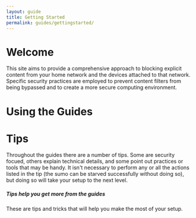 ```yaml
---
layout: guide
title: Getting Started
permalink: guides/gettingstarted/
---
```


# Welcome

This site aims to provide a comprehensive approach to blocking explicit content from your home network and the devices attached to that network. Specific security practices are employed to prevent content filters from being bypassed and to create a more secure computing environment.

# Using the Guides

# Tips
Throughout the guides there are a number of tips. Some are security focued, others explain technical details, and some point out practices or tools that may be handy. It isn't necessary to perform any or all the actions listed in the tip (the sumo can be starved successfully without doing so), but doing so will take your setup to the next level.

<div class="tip">
  <h5>Tips help you get more from the guides</h5>
  <p>These are tips and tricks that will help you make the most of your setup.</p>
</div>